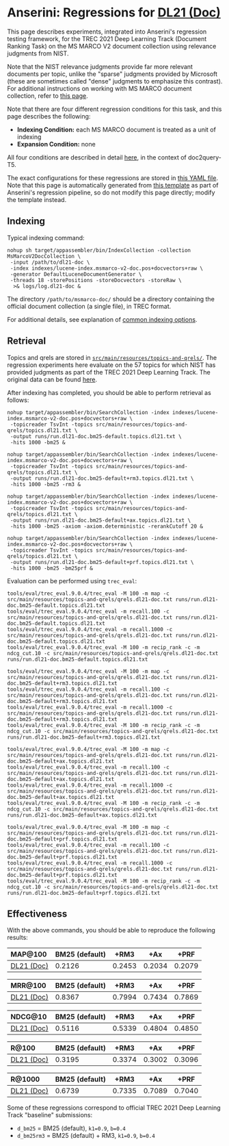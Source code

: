 # Anserini: Regressions for [DL21 (Doc)](https://microsoft.github.io/msmarco/TREC-Deep-Learning.html)

This page describes experiments, integrated into Anserini's regression testing framework, for the TREC 2021 Deep Learning Track (Document Ranking Task) on the MS MARCO V2 document collection using relevance judgments from NIST.

Note that the NIST relevance judgments provide far more relevant documents per topic, unlike the "sparse" judgments provided by Microsoft (these are sometimes called "dense" judgments to emphasize this contrast).
For additional instructions on working with MS MARCO document collection, refer to [this page](experiments-msmarco-v2.md).

Note that there are four different regression conditions for this task, and this page describes the following:

+ **Indexing Condition:** each MS MARCO document is treated as a unit of indexing
+ **Expansion Condition:** none

All four conditions are described in detail [here](https://github.com/castorini/docTTTTTquery#reproducing-ms-marco-document-ranking-results-with-anserini), in the context of doc2query-T5.

The exact configurations for these regressions are stored in [this YAML file](../src/main/resources/regression/dl21-doc.yaml).
Note that this page is automatically generated from [this template](../src/main/resources/docgen/templates/dl21-doc.template) as part of Anserini's regression pipeline, so do not modify this page directly; modify the template instead.

## Indexing

Typical indexing command:

```
nohup sh target/appassembler/bin/IndexCollection -collection MsMarcoV2DocCollection \
 -input /path/to/dl21-doc \
 -index indexes/lucene-index.msmarco-v2-doc.pos+docvectors+raw \
 -generator DefaultLuceneDocumentGenerator \
 -threads 18 -storePositions -storeDocvectors -storeRaw \
  >& logs/log.dl21-doc &
```

The directory `/path/to/msmarco-doc/` should be a directory containing the official document collection (a single file), in TREC format.

For additional details, see explanation of [common indexing options](common-indexing-options.md).

## Retrieval

Topics and qrels are stored in [`src/main/resources/topics-and-qrels/`](../src/main/resources/topics-and-qrels/).
The regression experiments here evaluate on the 57 topics for which NIST has provided judgments as part of the TREC 2021 Deep Learning Track.
The original data can be found [here](https://trec.nist.gov/data/deep2021.html).

After indexing has completed, you should be able to perform retrieval as follows:

```
nohup target/appassembler/bin/SearchCollection -index indexes/lucene-index.msmarco-v2-doc.pos+docvectors+raw \
 -topicreader TsvInt -topics src/main/resources/topics-and-qrels/topics.dl21.txt \
 -output runs/run.dl21-doc.bm25-default.topics.dl21.txt \
 -hits 1000 -bm25 &

nohup target/appassembler/bin/SearchCollection -index indexes/lucene-index.msmarco-v2-doc.pos+docvectors+raw \
 -topicreader TsvInt -topics src/main/resources/topics-and-qrels/topics.dl21.txt \
 -output runs/run.dl21-doc.bm25-default+rm3.topics.dl21.txt \
 -hits 1000 -bm25 -rm3 &

nohup target/appassembler/bin/SearchCollection -index indexes/lucene-index.msmarco-v2-doc.pos+docvectors+raw \
 -topicreader TsvInt -topics src/main/resources/topics-and-qrels/topics.dl21.txt \
 -output runs/run.dl21-doc.bm25-default+ax.topics.dl21.txt \
 -hits 1000 -bm25 -axiom -axiom.deterministic -rerankCutoff 20 &

nohup target/appassembler/bin/SearchCollection -index indexes/lucene-index.msmarco-v2-doc.pos+docvectors+raw \
 -topicreader TsvInt -topics src/main/resources/topics-and-qrels/topics.dl21.txt \
 -output runs/run.dl21-doc.bm25-default+prf.topics.dl21.txt \
 -hits 1000 -bm25 -bm25prf &
```

Evaluation can be performed using `trec_eval`:

```
tools/eval/trec_eval.9.0.4/trec_eval -M 100 -m map -c src/main/resources/topics-and-qrels/qrels.dl21-doc.txt runs/run.dl21-doc.bm25-default.topics.dl21.txt
tools/eval/trec_eval.9.0.4/trec_eval -m recall.100 -c src/main/resources/topics-and-qrels/qrels.dl21-doc.txt runs/run.dl21-doc.bm25-default.topics.dl21.txt
tools/eval/trec_eval.9.0.4/trec_eval -m recall.1000 -c src/main/resources/topics-and-qrels/qrels.dl21-doc.txt runs/run.dl21-doc.bm25-default.topics.dl21.txt
tools/eval/trec_eval.9.0.4/trec_eval -M 100 -m recip_rank -c -m ndcg_cut.10 -c src/main/resources/topics-and-qrels/qrels.dl21-doc.txt runs/run.dl21-doc.bm25-default.topics.dl21.txt

tools/eval/trec_eval.9.0.4/trec_eval -M 100 -m map -c src/main/resources/topics-and-qrels/qrels.dl21-doc.txt runs/run.dl21-doc.bm25-default+rm3.topics.dl21.txt
tools/eval/trec_eval.9.0.4/trec_eval -m recall.100 -c src/main/resources/topics-and-qrels/qrels.dl21-doc.txt runs/run.dl21-doc.bm25-default+rm3.topics.dl21.txt
tools/eval/trec_eval.9.0.4/trec_eval -m recall.1000 -c src/main/resources/topics-and-qrels/qrels.dl21-doc.txt runs/run.dl21-doc.bm25-default+rm3.topics.dl21.txt
tools/eval/trec_eval.9.0.4/trec_eval -M 100 -m recip_rank -c -m ndcg_cut.10 -c src/main/resources/topics-and-qrels/qrels.dl21-doc.txt runs/run.dl21-doc.bm25-default+rm3.topics.dl21.txt

tools/eval/trec_eval.9.0.4/trec_eval -M 100 -m map -c src/main/resources/topics-and-qrels/qrels.dl21-doc.txt runs/run.dl21-doc.bm25-default+ax.topics.dl21.txt
tools/eval/trec_eval.9.0.4/trec_eval -m recall.100 -c src/main/resources/topics-and-qrels/qrels.dl21-doc.txt runs/run.dl21-doc.bm25-default+ax.topics.dl21.txt
tools/eval/trec_eval.9.0.4/trec_eval -m recall.1000 -c src/main/resources/topics-and-qrels/qrels.dl21-doc.txt runs/run.dl21-doc.bm25-default+ax.topics.dl21.txt
tools/eval/trec_eval.9.0.4/trec_eval -M 100 -m recip_rank -c -m ndcg_cut.10 -c src/main/resources/topics-and-qrels/qrels.dl21-doc.txt runs/run.dl21-doc.bm25-default+ax.topics.dl21.txt

tools/eval/trec_eval.9.0.4/trec_eval -M 100 -m map -c src/main/resources/topics-and-qrels/qrels.dl21-doc.txt runs/run.dl21-doc.bm25-default+prf.topics.dl21.txt
tools/eval/trec_eval.9.0.4/trec_eval -m recall.100 -c src/main/resources/topics-and-qrels/qrels.dl21-doc.txt runs/run.dl21-doc.bm25-default+prf.topics.dl21.txt
tools/eval/trec_eval.9.0.4/trec_eval -m recall.1000 -c src/main/resources/topics-and-qrels/qrels.dl21-doc.txt runs/run.dl21-doc.bm25-default+prf.topics.dl21.txt
tools/eval/trec_eval.9.0.4/trec_eval -M 100 -m recip_rank -c -m ndcg_cut.10 -c src/main/resources/topics-and-qrels/qrels.dl21-doc.txt runs/run.dl21-doc.bm25-default+prf.topics.dl21.txt
```

## Effectiveness

With the above commands, you should be able to reproduce the following results:

MAP@100                                 | BM25 (default)| +RM3      | +Ax       | +PRF      |
:---------------------------------------|-----------|-----------|-----------|-----------|
[DL21 (Doc)](https://microsoft.github.io/msmarco/TREC-Deep-Learning)| 0.2126    | 0.2453    | 0.2034    | 0.2079    |


MRR@100                                 | BM25 (default)| +RM3      | +Ax       | +PRF      |
:---------------------------------------|-----------|-----------|-----------|-----------|
[DL21 (Doc)](https://microsoft.github.io/msmarco/TREC-Deep-Learning)| 0.8367    | 0.7994    | 0.7434    | 0.7869    |


NDCG@10                                 | BM25 (default)| +RM3      | +Ax       | +PRF      |
:---------------------------------------|-----------|-----------|-----------|-----------|
[DL21 (Doc)](https://microsoft.github.io/msmarco/TREC-Deep-Learning)| 0.5116    | 0.5339    | 0.4804    | 0.4850    |


R@100                                   | BM25 (default)| +RM3      | +Ax       | +PRF      |
:---------------------------------------|-----------|-----------|-----------|-----------|
[DL21 (Doc)](https://microsoft.github.io/msmarco/TREC-Deep-Learning)| 0.3195    | 0.3374    | 0.3002    | 0.3096    |


R@1000                                  | BM25 (default)| +RM3      | +Ax       | +PRF      |
:---------------------------------------|-----------|-----------|-----------|-----------|
[DL21 (Doc)](https://microsoft.github.io/msmarco/TREC-Deep-Learning)| 0.6739    | 0.7335    | 0.7089    | 0.7040    |

Some of these regressions correspond to official TREC 2021 Deep Learning Track "baseline" submissions:

+ `d_bm25` = BM25 (default), `k1=0.9`, `b=0.4`
+ `d_bm25rm3` = BM25 (default) + RM3, `k1=0.9`, `b=0.4`
